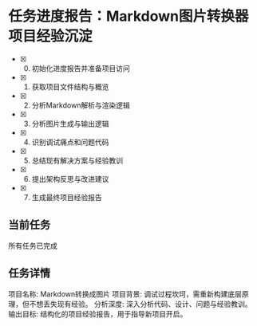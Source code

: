 # 任务进度报告：Markdown图片转换器项目经验沉淀

- [x] 0. 初始化进度报告并准备项目访问
- [x] 1. 获取项目文件结构与概览
- [x] 2. 分析Markdown解析与渲染逻辑
- [x] 3. 分析图片生成与输出逻辑
- [x] 4. 识别调试痛点和问题代码
- [x] 5. 总结现有解决方案与经验教训
- [x] 6. 提出架构反思与改进建议
- [x] 7. 生成最终项目经验报告

## 当前任务
所有任务已完成

## 任务详情
项目名称: Markdown转换成图片
项目背景: 调试过程坎坷，需重新构建底层原理，但不想丢失现有经验。
分析深度: 深入分析代码、设计、问题与经验教训。
输出目标: 结构化的项目经验报告，用于指导新项目开启。